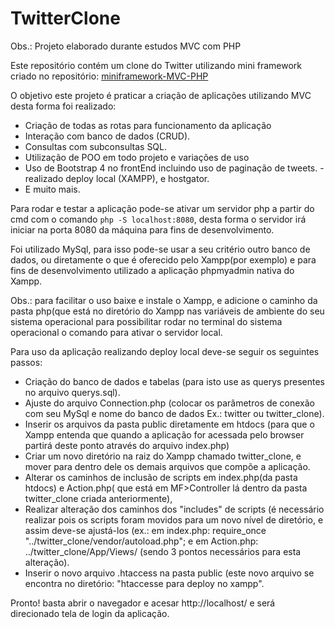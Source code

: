 # TwitterClone

Obs.: Projeto elaborado durante estudos MVC com PHP

Este repositório contém um clone do Twitter utilizando mini framework criado no repositório: [miniframework-MVC-PHP](https://github.com/rocunha09/miniframework-MVC-PHP.git)

O objetivo este projeto é praticar a criação de aplicações utilizando MVC desta forma foi realizado:
- Criação de todas as rotas para funcionamento da aplicação
- Interação com banco de dados (CRUD). 
- Consultas com subconsultas SQL.
- Utilização de POO em todo projeto e variações de uso
- Uso de Bootstrap 4 no frontEnd incluindo uso de paginação de tweets.
-realizado deploy local (XAMPP), e hostgator.
- E muito mais.

Para rodar e testar a aplicação pode-se ativar um servidor php a partir do cmd com o comando ``php -S localhost:8080``, desta forma o servidor irá iniciar na porta 8080 da máquina para fins de desenvolvimento.

Foi utilizado MySql, para isso pode-se usar a seu critério outro banco de dados, ou diretamente o que é oferecido pelo Xampp(por exemplo) e para fins de desenvolvimento utilizado a aplicação phpmyadmin nativa do Xampp.

Obs.: para facilitar o uso baixe e instale o Xampp, e adicione o caminho da pasta php(que está no diretório do Xampp nas variáveis de ambiente do seu sistema operacional para possibilitar rodar no terminal do sistema operacional o comando para ativar o servidor local.

Para uso da aplicação realizando deploy local deve-se seguir os seguintes passos:
- Criação do banco de dados e tabelas (para isto use as querys presentes no arquivo querys.sql).
- Ajuste do arquivo Connection.php (colocar os parâmetros de conexão com seu MySql e nome do banco de dados Ex.: twitter ou twitter_clone).
- Inserir os arquivos da pasta public diretamente em htdocs (para que o Xampp entenda que quando a aplicação for acessada pelo browser partirá deste ponto através do arquivo index.php)
- Criar um novo diretório na raiz do Xampp chamado twitter_clone, e mover para dentro dele os demais arquivos que compõe a aplicação.
- Alterar os caminhos de inclusão de scripts em index.php(da pasta htdocs) e Action.php( que está em MF>Controller lá dentro da pasta twitter_clone criada anteriormente), 
- Realizar alteração dos caminhos dos "includes" de scripts (é necessário realizar pois os scripts foram movidos para um novo nível de diretório, e assim deve-se ajustá-los (ex.: em index.php: require_once "../twitter_clone/vendor/autoload.php"; e em Action.php: ../twitter_clone/App/Views/ (sendo 3 pontos necessários para esta alteração).
- Inserir o novo arquivo .htaccess na pasta public (este novo arquivo se encontra no diretório: "htaccesse para deploy no xampp".

Pronto! basta abrir o navegador e acesar http://localhost/ e será direcionado tela de login da aplicação.
